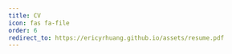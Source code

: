 ```yaml
---
title: CV
icon: fas fa-file
order: 6
redirect_to: https://ericyrhuang.github.io/assets/resume.pdf
---
```

